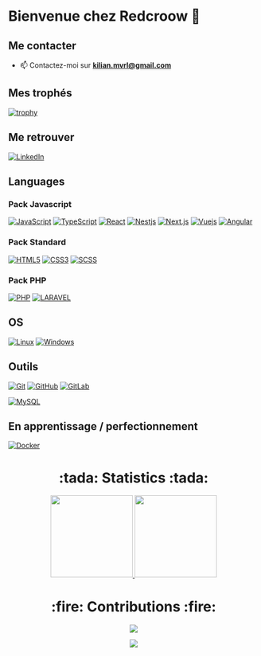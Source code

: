 # Bienvenue chez Redcroow 👋

## Me contacter

  - 📫 Contactez-moi sur **kilian.mvrl@gmail.com**

## Mes trophés

  [![trophy](https://github-profile-trophy.vercel.app/?username=Redcroow&theme=onedark&no-frame=true&margin-w=16)](https://github.com/ryo-ma/github-profile-trophy)

## Me retrouver

  [![LinkedIn](https://img.shields.io/badge/-LinkedIn-000?&logo=LinkedIn)](https://www.linkedin.com/in/kilian-mevrel/)

## Languages
  ### Pack Javascript
  [![JavaScript](https://img.shields.io/badge/-JavaScript-000?&logo=JavaScript)](https://developer.mozilla.org/en-US/docs/Web/JavaScript)
  [![TypeScript](https://img.shields.io/badge/-TypeScript-000?&logo=TypeScript)](https://typescript.org/)
  [![React](https://img.shields.io/badge/-React-000?&logo=React)](https://react.org/)
  [![Nestjs](https://img.shields.io/badge/-Nestjs-000?&logo=Nestjs)](https://nestjs.org/)
  [![Next.js](https://img.shields.io/badge/-Next.js-000?&logo=Next.js)](https://www.nextjs.org/)
  [![Vuejs](https://img.shields.io/badge/-Vuejs-000?&logo=Vue.js)](https://www.nextjs.org/)
  [![Angular](https://img.shields.io/badge/-Angular-000?&logo=Next.js)](https://www.nextjs.org/)

  ### Pack Standard
  [![HTML5](https://img.shields.io/badge/-HTML5-000?&logo=HTML5)](https://www.w3.org/html/)
  [![CSS3](https://img.shields.io/badge/-CSS3-000?&logo=CSS3&logoColor=1572B6)](https://developer.mozilla.org/fr/docs/Web/CSS)
  [![SCSS](https://img.shields.io/badge/-SCSS-000?&logo=SASS)](https://developer.mozilla.org/fr/docs/Web/CSS)
  
  ### Pack PHP
  [![PHP](https://img.shields.io/badge/-PHP-000?&logo=PHP&logoColor=777BB4)](https://www.php.net)
  [![LARAVEL](https://img.shields.io/badge/-LARAVEL-000?&logo=LARAVEL&logoColor=777BB4)](https://www.php.net)

## OS

  [![Linux](https://img.shields.io/badge/-Linux-000?&logo=Linux&logoColor=FCC624)](https://www.linux.org/)
  [![Windows](https://img.shields.io/badge/-Windows-000?&logo=Windows)](https://www.linux.org/)

## Outils

  [![Git](https://img.shields.io/badge/-Git-000?&logo=Git&logoColor=F05032)](https://git-scm.com/)
  [![GitHub](https://img.shields.io/badge/-GitHub-000?&logo=GitHub&logoColor=FFF)](https://www.github.com/)
  [![GitLab](https://img.shields.io/badge/-GitLab-000?&logo=GitLab&logoColor=FC6D26)](https://www.gitlab.com/)

  [![MySQL](https://img.shields.io/badge/-MySQL-000?&logo=MySQL&logoColor=4479A1)](https://www.mysql.com/)

## En apprentissage / perfectionnement

  [![Docker](https://img.shields.io/badge/-Docker-000?&logo=Docker&logoColor=F24E1E)](https://www.docker.org/)

<h1 align="center"> :tada: Statistics :tada: </h1>
<p align="center">
  <a href="https://github.com/Redcroow">
    <img src="https://github-readme-stats.vercel.app/api?username=Redcroow&show_icons=false&bg_color=0d1117&text_color=ededed&border_color=5a5a5a" height="165">
  </a>
  <a href="https://github.com/Redcroow">
    <img src="https://github-readme-stats.vercel.app/api/top-langs/?username=Redcroow&layout=compact&bg_color=0d1117&text_color=ededed&border_color=444"  height="165">
  </a>
</p>
<h1 align="center"> :fire: Contributions :fire: </h1>
<p align="center">
  <a href="https://github.com/Redcroow">
    <img src="http://github-readme-streak-stats.herokuapp.com?user=Redcroow&theme=react&background=0d1117&border=666">
  </a>  
</p>
<div align="center">
  <a href="https://github.com/Redcroow">
    <img src="https://avatars.githubusercontent.com/u/72379963?v=4">
  </a>
</div>
